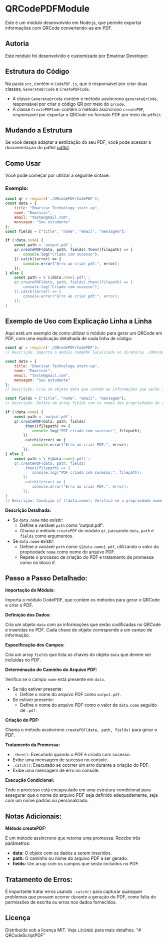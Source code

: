 
# QRCodePDFModule

Este é um módulo desenvolvido em Node.js, que permite exportar informações com QRCode convertendo-as em PDF.

## Autoria

Este módulo foi desenvolvido e customizado por Emaricar Developer.

## Estrutura do Código

Na pasta `src`, contém o `CodePDF.js`, que é responsável por criar duas classes, `GenerateQrcode` e `CreatePDFCode`.

- A classe `GenerateQrcode` contém o método assíncrono `generateQrCode`, responsável por criar o código QR por meio do `qrcode`.
- A classe `CreatePDFCode` contém o método assíncrono `createPDF`, responsável por exportar o QRCode no formato PDF por meio do `pdfkit`.

## Mudando a Estrutura

Se você deseja adaptar a estilização do seu PDF, você pode acessar a documentação do pdfkit [pdfkit](https://www.npmjs.com/package/pdfkit).

## Como Usar

Você pode começar por utilizar a seguinte sintaxe:

### Exemplo:

```javascript
const qr = require('./QRcodePDF/CodePDF');
const data = {
    title: "Emaricar Technology start-up",
    nome: "Emaricar",
    email: "teste@gmail.com",
    mensagem: "Sou estudante"
};
const fields = ["title", "nome", "email", "mensagem"];

if (!data.nome) {
    const path = `output.pdf`;
    qr.createPDF(data, path, fields).then((filepath) => {
        console.log("Criado com sucesso");
    }).catch((error) => {
        console.error("Erro ao criar pdf:", error);
    });
} else {
    const path = \`${data.nome}.pdf\`;
    qr.createPDF(data, path, fields).then((filepath) => {
        console.log("Criado com sucesso");
    }).catch((error) => {
        console.error("Erro ao criar pdf:", error);
    });
}
```

## Exemplo de Uso com Explicação Linha a Linha

Aqui está um exemplo de como utilizar o módulo para gerar um QRCode em PDF, com uma explicação detalhada de cada linha de código:

```javascript
const qr = require('./QRcodePDF/CodePDF');
// Descrição: Importa o módulo CodePDF localizado no diretório ./QRcodePDF/. Este módulo contém as classes e métodos necessários para gerar o QRCode e criar o PDF.
```

```javascript
const data = {
    title: "Emaricar Technology start-up",
    nome: "Emaricar",
    email: "teste@gmail.com",
    mensagem: "Sou estudante"
};
// Descrição: Cria um objeto data que contém as informações que serão incluídas no QRCode e no PDF. Cada propriedade do objeto representa um campo de dados.
```

```javascript
const fields = ["title", "nome", "email", "mensagem"];
// Descrição: Define um array fields com os nomes das propriedades do objeto data que serão utilizadas no PDF. Isso permite que o método createPDF saiba quais campos incluir no documento.
```

```javascript
if (!data.nome) {
    const path = `output.pdf`;
    qr.createPDF(data, path, fields)
        .then((filepath) => {
            console.log("PDF criado com sucesso:", filepath);
        })
        .catch((error) => {
            console.error("Erro ao criar PDF:", error);
        });
} else {
    const path = \`${data.nome}.pdf\`;
    qr.createPDF(data, path, fields)
        .then((filepath) => {
            console.log("PDF criado com sucesso:", filepath);
        })
        .catch((error) => {
            console.error("Erro ao criar PDF:", error);
        });
}
// Descrição: Condição if (!data.nome): Verifica se a propriedade nome está vazia ou não foi definida.
```

**Descrição Detalhada:**
- Se `data.nome` não existir:
  - Define a variável `path` como 'output.pdf'.
  - Chama o método `createPDF` do módulo `qr`, passando `data`, `path` e `fields` como argumentos.
- Se `data.nome` existir:
  - Define a variável `path` como `${data.nome}.pdf`, utilizando o valor da propriedade `nome` como nome do arquivo PDF.
  - Repete o processo de criação do PDF e tratamento da promessa como no bloco if.

## Passo a Passo Detalhado:

**Importação do Módulo:**

Importa o módulo CodePDF, que contém os métodos para gerar o QRCode e criar o PDF.

**Definição dos Dados:**

Cria um objeto `data` com as informações que serão codificadas no QRCode e inseridas no PDF. Cada chave do objeto corresponde a um campo de informação.

**Especificação dos Campos:**

Cria um array `fields` que lista as chaves do objeto `data` que devem ser incluídas no PDF.

**Determinação do Caminho do Arquivo PDF:**

Verifica se o campo `nome` está presente em `data`.
- Se não estiver presente:
  - Define o nome do arquivo PDF como `output.pdf`.
- Se estiver presente:
  - Define o nome do arquivo PDF como o valor de `data.nome` seguido de `.pdf`.

**Criação do PDF:**

Chama o método assíncrono `createPDF(data, path, fields)` para gerar o PDF.

**Tratamento da Promessa:**
- `.then()`: Executado quando o PDF é criado com sucesso.
- Exibe uma mensagem de sucesso no console.
- `.catch()`: Executado se ocorrer um erro durante a criação do PDF.
- Exibe uma mensagem de erro no console.

**Execução Condicional:**

Todo o processo está encapsulado em uma estrutura condicional para assegurar que o nome do arquivo PDF seja definido adequadamente, seja com um nome padrão ou personalizado.

## Notas Adicionais:

**Método createPDF:**

É um método assíncrono que retorna uma promessa. Recebe três parâmetros:
- **data:** O objeto com os dados a serem inseridos.
- **path:** O caminho ou nome do arquivo PDF a ser gerado.
- **fields:** Um array com os campos que serão incluídos no PDF.

## Tratamento de Erros:

É importante tratar erros usando `.catch()` para capturar quaisquer problemas que possam ocorrer durante a geração do PDF, como falta de permissões de escrita ou erros nos dados fornecidos.

## Licença

Distribuído sob a licença MIT. Veja `LICENSE` para mais detalhes.
"# QRCodeScriptPDF"  

